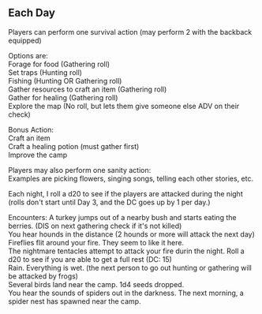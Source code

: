 ## Each Day
Players can perform one survival action (may perform 2 with the backback equipped)</br>

Options are:</br>
Forage for food (Gathering roll)</br>
Set traps (Hunting roll)</br>
Fishing (Hunting OR Gathering roll)</br>
Gather resources to craft an item (Gathering roll)</br>
Gather for healing (Gathering roll)</br>
Explore the map (No roll, but lets them give someone else ADV on their check)</br>

Bonus Action:</br>
Craft an item</br>
Craft a healing potion (must gather first)</br>
Improve the camp</br>

Players may also perform one sanity action:</br>
Examples are picking flowers, singing songs, telling each other stories, etc.</br>


Each night, I roll a d20 to see if the players are attacked during the night (rolls don't start until Day 3, and the DC goes up by 1 per day.)</br>


Encounters:
A turkey jumps out of a nearby bush and starts eating the berries.  (DIS on next gathering check if it's not killed)</br>
You hear hounds in the distance (2 hounds or more will attack the next day)
Fireflies flit around your fire.  They seem to like it here.</br>
The nightmare tentacles attempt to attack your fire durin the night.  Roll a d20 to see if you are able to get a full rest (DC: 15)</br>
Rain.  Everything is wet.  (the next person to go out hunting or gathering will be attacked by frogs)</br>
Several birds land near the camp.  1d4 seeds dropped.</br>
You hear the sounds of spiders out in the darkness.  The next morning, a spider nest has spawned near the camp.</br>

